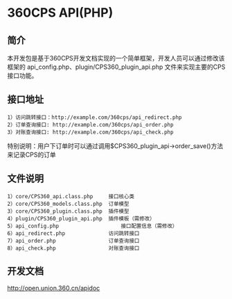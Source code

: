 360CPS API(PHP)
==============

简介
-------------
本开发包是基于360CPS开发文档实现的一个简单框架，开发人员可以通过修改该框架的 api_config.php、plugin/CPS360_plugin_api.php 文件来实现主要的CPS接口功能。

接口地址
-------------
	1）访问跳转接口：http://example.com/360cps/api_redirect.php
	2）订单查询接口: http://example.com/360cps/api_order.php
	3）对账查询接口: http://example.com/360cps/api_check.php

特别说明：用户下订单时可以通过调用$CPS360_plugin_api->order_save()方法来记录CPS的订单


文件说明
-------------
	1）core/CPS360_api.class.php		接口核心类
	2）core/CPS360_models.class.php	订单模型
	3）core/CPS360_plugin.class.php	插件模型
	4）plugin/CPS360_plugin_api.php	插件模板（需修改）
	5）api_config.php					接口配置信息（需修改）
	6）api_redirect.php				访问跳转接口
	7）api_order.php					订单查询接口
	8）api_check.php					对账查询接口


开发文档
-------------
http://open.union.360.cn/apidoc

